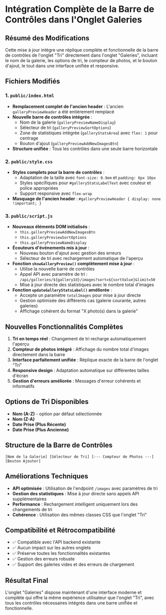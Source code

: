 # Intégration Complète de la Barre de Contrôles dans l'Onglet Galeries

## Résumé des Modifications

Cette mise à jour intègre une réplique complète et fonctionnelle de la barre de contrôles de l'onglet "Tri" directement dans l'onglet "Galeries", incluant le nom de la galerie, les options de tri, le compteur de photos, et le bouton d'ajout, le tout dans une interface unifiée et responsive.

## Fichiers Modifiés

### 1. `public/index.html`
- **Remplacement complet de l'ancien header** : L'ancien `galleryPreviewHeader` a été entièrement remplacé
- **Nouvelle barre de contrôles intégrée** : 
  - Nom de la galerie (`galleryPreviewNameDisplay`)
  - Sélecteur de tri (`galleryPreviewSortOptions`)
  - Zone de statistiques intégrée (`galleryStatsArea`) avec `flex: 1` pour centrage
  - Bouton d'ajout (`galleryPreviewAddNewImagesBtn`)
- **Structure unifiée** : Tous les contrôles dans une seule barre horizontale

### 2. `public/style.css`
- **Styles complets pour la barre de contrôles** :
  - Adaptation de la taille avec `font-size: 0.9em` et `padding: 6px 10px`
  - Styles spécifiques pour `#galleryStatsLabelText` avec couleur et police appropriées
  - Support responsive avec `flex-wrap`
- **Masquage de l'ancien header** : `#galleryPreviewHeader { display: none !important; }`

### 3. `public/script.js`
- **Nouveaux éléments DOM initialisés** :
  - `this.galleryPreviewAddNewImagesBtn`
  - `this.galleryPreviewSortOptions`
  - `this.galleryPreviewNameDisplay`
- **Écouteurs d'événements mis à jour** :
  - Nouveau bouton d'ajout avec gestion des erreurs
  - Sélecteur de tri avec rechargement automatique de l'aperçu
- **Fonction `showGalleryPreview()` complètement mise à jour** :
  - Utilise la nouvelle barre de contrôles
  - Appel API avec paramètre de tri : `/api/galleries/${galleryId}/images?sort=${sortValue}&limit=50`
  - Mise à jour directe des statistiques avec le nombre total d'images
- **Fonction `updateGalleryStatsLabel()` améliorée** :
  - Accepte un paramètre `totalImages` pour mise à jour directe
  - Gestion optimisée des différents cas (galerie courante, autres galeries)
  - Affichage cohérent du format "X photo(s) dans la galerie"

## Nouvelles Fonctionnalités Complètes

1. **Tri en temps réel** : Changement de tri recharge automatiquement l'aperçu
2. **Compteur de photos intégré** : Affichage du nombre total d'images directement dans la barre
3. **Interface parfaitement unifiée** : Réplique exacte de la barre de l'onglet "Tri"
4. **Responsive design** : Adaptation automatique sur différentes tailles d'écran
5. **Gestion d'erreurs améliorée** : Messages d'erreur cohérents et informatifs

## Options de Tri Disponibles

- **Nom (A-Z)** - option par défaut sélectionnée
- **Nom (Z-A)**
- **Date Prise (Plus Récente)**
- **Date Prise (Plus Ancienne)**

## Structure de la Barre de Contrôles

```
[Nom de la Galerie] [Sélecteur de Tri] [--- Compteur de Photos ---] [Bouton Ajouter]
```

## Améliorations Techniques

- **API optimisée** : Utilisation de l'endpoint `/images` avec paramètres de tri
- **Gestion des statistiques** : Mise à jour directe sans appels API supplémentaires
- **Performance** : Rechargement intelligent uniquement lors des changements de tri
- **Cohérence** : Utilisation des mêmes classes CSS que l'onglet "Tri"

## Compatibilité et Rétrocompatibilité

- ✅ Compatible avec l'API backend existante
- ✅ Aucun impact sur les autres onglets
- ✅ Préserve toutes les fonctionnalités existantes
- ✅ Gestion des erreurs robuste
- ✅ Support des galeries vides et des erreurs de chargement

## Résultat Final

L'onglet "Galeries" dispose maintenant d'une interface moderne et complète qui offre la même expérience utilisateur que l'onglet "Tri", avec tous les contrôles nécessaires intégrés dans une barre unifiée et fonctionnelle.